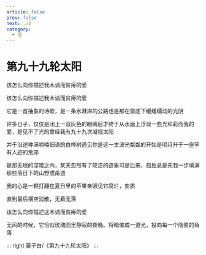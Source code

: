 ```yaml
---
article: false
prev: false
next: ./2
category:
  - 信
---
```


# 第九十九轮太阳

该怎么向你描述我木讷而贫瘠的爱

<!-- more -->

该怎么向你描述我木讷而贫瘠的爱

它是一首抽象的诗歌，是一条水淋淋的公路也是那在窗底下缓缓蠕动的光阴

许多日子，仅仅是闭上一双灰色的眼睛后才终于从水面上浮现一些光和彩而我的爱，是见不了光的曾经我有九十九次凝视太阳

并于沿途种满喃喃细语的白桦树遇见你是这一生波光粼粼的开始是明月升于一座罕有人迹的荒郊

是那无垠的深暗之内，某天忽然有了皎洁的迹象可是后来，孤独总是先我一步填满那些落日下的山野或甬道

我的心是一颗打翻在夏日里的苹果亲眼见它腐烂，变质

直到最后横空消散，无着无落

该怎么向你描述这木讷而贫瘠的爱

无风的时候，它恰似玫瑰园里静寂的夜晚。将暗催成一道光，投向每一个隐匿的角落

::: right
莫子白/《第九十九轮太阳》
:::

